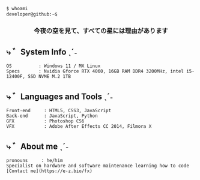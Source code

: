 ```bash
$ whoami
developer@github:~$
```

<h3 align="center">今夜の空を見て、すべての星には理由があります</h3>

## ⤷ ゛System Info ˎˊ˗

```konsole
OS          : Windows 11 / MX Linux
Specs       : Nvidia Gforce RTX 4060, 16GB RAM DDR4 3200MHz, intel i5-12400F, SSD NVME M.2 1TB
```

## ⤷ ゛Languages and Tools ˎˊ˗

```alacritty
Front-end     : HTML5, CSS3, JavaScript
Back-end      : JavaScript, Python
GFX           : Photoshop CS6
VFX           : Adobe After Effects CC 2014, Filmora X
```

 ## ⤷ ゛About me ˎˊ˗
 ```kitty
pronouns     : he/him
Specialist on hardware and software maintenance learning how to code
[Contact me](https://e-z.bio/fx)
```

